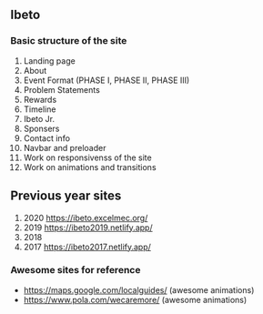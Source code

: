 ## Ibeto 


### Basic structure of the site

1. Landing page
2. About
3. Event Format (PHASE I, PHASE II, PHASE III)
4. Problem Statements
5. Rewards
6. Timeline
7. Ibeto Jr.
8. Sponsers
9. Contact info
10. Navbar and preloader
11. Work on responsivenss of the site
12. Work on animations and transitions

## Previous year sites

1. 2020 https://ibeto.excelmec.org/
2. 2019 https://ibeto2019.netlify.app/
3. 2018
4. 2017 https://ibeto2017.netlify.app/


### Awesome sites for reference

- https://maps.google.com/localguides/ (awesome animations)
- https://www.pola.com/wecaremore/ (awesome animations)
